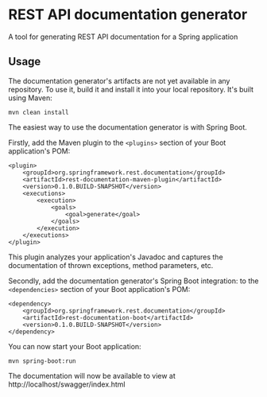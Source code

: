 REST API documentation generator
================================

A tool for generating REST API documentation for a Spring application

Usage
-----

The documentation generator's artifacts are not yet available in any repository. To use it, build it and install it into your local repository. It's built using Maven:

    mvn clean install

The easiest way to use the documentation generator is with Spring Boot.

Firstly, add the Maven plugin to the `<plugins>` section of your Boot application's POM:

    <plugin>
        <groupId>org.springframework.rest.documentation</groupId>
        <artifactId>rest-documentation-maven-plugin</artifactId>
        <version>0.1.0.BUILD-SNAPSHOT</version>
        <executions>
            <execution>
                <goals>
                    <goal>generate</goal>
                </goals>
            </execution>
        </executions>
    </plugin>

This plugin analyzes your application's Javadoc and captures the documentation of thrown exceptions, method parameters, etc.

Secondly, add the documentation generator's Spring Boot integration: to the `<dependencies>` section of your Boot application's POM:

    <dependency>
        <groupId>org.springframework.rest.documentation</groupId>
        <artifactId>rest-documentation-boot</artifactId>
        <version>0.1.0.BUILD-SNAPSHOT</version>
    </dependency>

You can now start your Boot application:

    mvn spring-boot:run

The documentation will now be available to view at http://localhost/swagger/index.html
